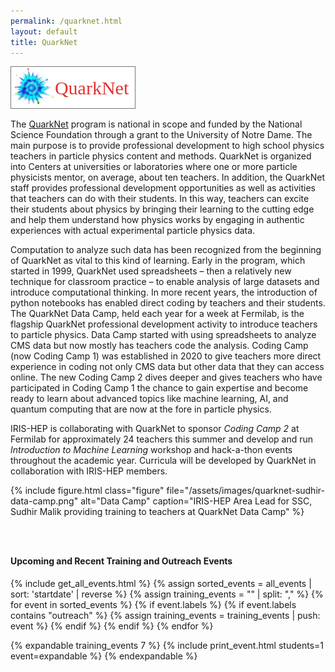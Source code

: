```yaml
---
permalink: /quarknet.html
layout: default
title: QuarkNet
---
```



  <a href="https://quarknet.org" style="text-decoration: none;color: #002b5c;background: #fff !important;border: 1px solid #777;font-size: 30px; padding: 15px 0px">
    <img src="/assets/logos/quarknet-logo.png" alt="QuarkNet Logo" style="line-height: 1.42857143;color: #002b5c;font-size: 30px;border: 0;max-height: 60px;vertical-align: top;margin-top: 2px;">
    <span style="font-size: 30px;margin-right: 10px;margin-left: -8px;line-height: 70px;color: #e53030;font-family: Times New Roman, Times, serif;">QuarkNet</span>
  </a>

<br>

The [QuarkNet](https://quarknet.org) program is national in scope and funded by the National Science Foundation through a grant to the University of Notre Dame. The main purpose is to provide professional development to high school physics teachers in particle physics content and methods. QuarkNet is organized into Centers at universities or laboratories where one or more particle physicists mentor, on average, about ten teachers. In addition, the QuarkNet staff provides professional development opportunities as well as activities that teachers can do with their students. In this way, teachers can excite their students about physics by bringing their learning to the cutting edge and help them understand how physics works by engaging in authentic experiences with actual experimental particle physics data.

Computation to analyze such data has been recognized from the beginning of QuarkNet as vital to this kind of learning. Early in the program, which started in 1999, QuarkNet used spreadsheets – then a relatively new technique for classroom practice – to enable analysis of large datasets and introduce computational thinking. In more recent years, the introduction of python notebooks has enabled direct coding by teachers and their students. The QuarkNet Data Camp, held each year for a week at Fermilab, is the flagship QuarkNet professional development activity to introduce teachers to particle physics. Data Camp started with using spreadsheets to analyze CMS data but now mostly has teachers code the analysis. Coding Camp (now Coding Camp 1) was established in 2020 to give teachers more direct experience in coding not only CMS data but other data that they can access online. The new Coding Camp 2 dives deeper and gives teachers who have participated in Coding Camp 1 the chance to gain expertise and become ready to learn about advanced topics like machine learning, AI, and quantum computing that are now at the fore in particle physics.

IRIS-HEP is collaborating with QuarkNet to sponsor _Coding Camp 2_ at Fermilab for approximately 24 teachers this summer and develop and run _Introduction to Machine Learning_ workshop and hack-a-thon events throughout the academic year. Curricula will be developed by QuarkNet in collaboration with IRIS-HEP members.

{% include figure.html
    class="figure"
    file="/assets/images/quarknet-sudhir-data-camp.png"
    alt="Data Camp"
    caption="IRIS-HEP Area Lead for SSC, Sudhir Malik providing training to teachers at QuarkNet Data Camp"
%}

<br><br>

<h4 id="tr_events" style="padding-top:90px; margin-top: -90px;">Upcoming and Recent Training and Outreach Events</h4>
{% include get_all_events.html %}
{% assign sorted_events = all_events | sort: 'startdate' | reverse %}
{% assign training_events = "" | split: "," %}
{% for event in sorted_events %}
{% if event.labels %}
{% if event.labels contains "outreach" %}
{% assign training_events = training_events | push: event %}
{% endif %}
{% endif %}
{% endfor %}

{% expandable training_events 7 %}
{% include print_event.html students=1 event=expandable %}
{% endexpandable %}
